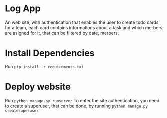 # Log App
An web site, with authentication that enables the user to create todo cards for a team, each card contains informations about a task and which merbers are asigned for it, that can be filtered by date, merbers.

# Install Dependencies
Run `pip install -r requirements.txt`

# Deploy website
Run `python manage.py runserver`
To enter the site authentication, you need to create a superuser, that can be done, by running `python manage.py createsuperuser`
